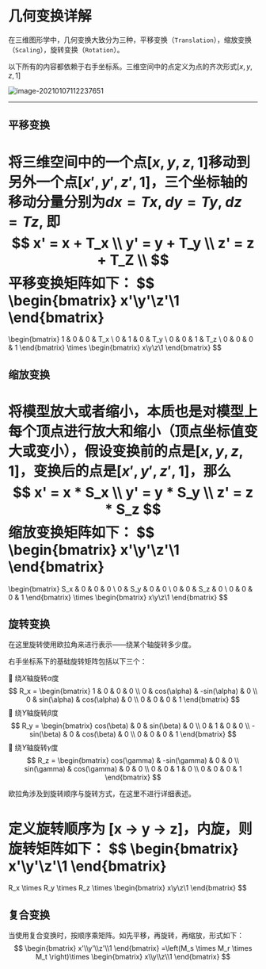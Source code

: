 # 几何变换详解

在三维图形学中，几何变换大致分为三种，平移变换（`Translation`），缩放变换（`Scaling`），旋转变换（`Rotation`）。

以下所有的内容都依赖于右手坐标系。三维空间中的点定义为点的齐次形式$[x,y,z,1]$

![image-20210107112237651](https://cdn.jsdelivr.net/gh/sheng962464/PicGo/img/image-20210107112237651.png)

------



## 平移变换

将三维空间中的一个点$[x, y, z, 1]$移动到另外一个点$[x',y', z', 1]$，三个坐标轴的移动分量分别为$dx=Tx$, $dy=Ty$, $dz=Tz$, 即
$$
x' = x + T_x \\
y' = y + T_y \\
z' = z + T_Z \\
$$
平移变换矩阵如下：
$$
\begin{bmatrix}
x'\\y'\\z'\\1
\end{bmatrix}
=
\begin{bmatrix}
1 & 0 & 0 & T_x \\
0 & 1 & 0 & T_y \\
0 & 0 & 1 & T_z \\
0 & 0 & 0 & 1
\end{bmatrix}
\times
\begin{bmatrix}
x\\y\\z\\1
\end{bmatrix}
$$

## 缩放变换

将模型放大或者缩小，本质也是对模型上每个顶点进行放大和缩小（顶点坐标值变大或变小），假设变换前的点是$[x, y, z, 1]$，变换后的点是$[x', y', z', 1]$，那么
$$
x' = x * S_x \\
y' = y * S_y \\
z' = z * S_z
$$
缩放变换矩阵如下：
$$
\begin{bmatrix}
x'\\y'\\z'\\1
\end{bmatrix}
=
\begin{bmatrix}
S_x & 0 & 0 & 0 \\
0 & S_y & 0 & 0 \\
0 & 0 & S_z & 0 \\
0 & 0 & 0 & 1
\end{bmatrix}
\times
\begin{bmatrix}
x\\y\\z\\1
\end{bmatrix}
$$

## 旋转变换

在这里旋转使用欧拉角来进行表示——绕某个轴旋转多少度。

右手坐标系下的基础旋转矩阵包括以下三个：

:large_orange_diamond: 绕$X$轴旋转$\alpha$度
$$
R_x = 
\begin{bmatrix}
1 & 0 & 0 & 0 \\
0 & cos(\alpha) & -sin(\alpha) & 0 \\
0 & sin(\alpha) & cos(\alpha) & 0 \\
0 & 0 & 0 & 1
\end{bmatrix}
$$
:large_orange_diamond: 绕$Y$轴旋转$\beta$度
$$
R_y = 
\begin{bmatrix}
cos(\beta) & 0 & sin(\beta) & 0 \\
0 & 1 & 0 & 0 \\
-sin(\beta) & 0 & cos(\beta) & 0 \\
0 & 0 & 0 & 1
\end{bmatrix}
$$
:large_orange_diamond: 绕$Y$轴旋转$\gamma$度
$$
R_z = 
\begin{bmatrix}
cos(\gamma) & -sin(\gamma) & 0 & 0 \\
sin(\gamma) & cos(\gamma) & 0 & 0 \\
0 & 0 & 1 & 0 \\
0 & 0 & 0 & 1
\end{bmatrix}
$$

欧拉角涉及到旋转顺序与旋转方式，在这里不进行详细表述。

定义旋转顺序为 [x -> y -> z]，内旋，则旋转矩阵如下：
$$
\begin{bmatrix}
x'\\y'\\z'\\1
\end{bmatrix}
=
R_x
\times 
R_y
\times 
R_z
\times
\begin{bmatrix}
x\\y\\z\\1
\end{bmatrix}
$$

## 复合变换

当使用复合变换时，按顺序乘矩阵。如先平移，再旋转，再缩放，形式如下：
$$
\begin{bmatrix}
x'\\y'\\z'\\1
\end{bmatrix}
=\left(M_s \times M_r \times M_t \right)\times
\begin{bmatrix}
x\\y\\z\\1
\end{bmatrix}
$$


